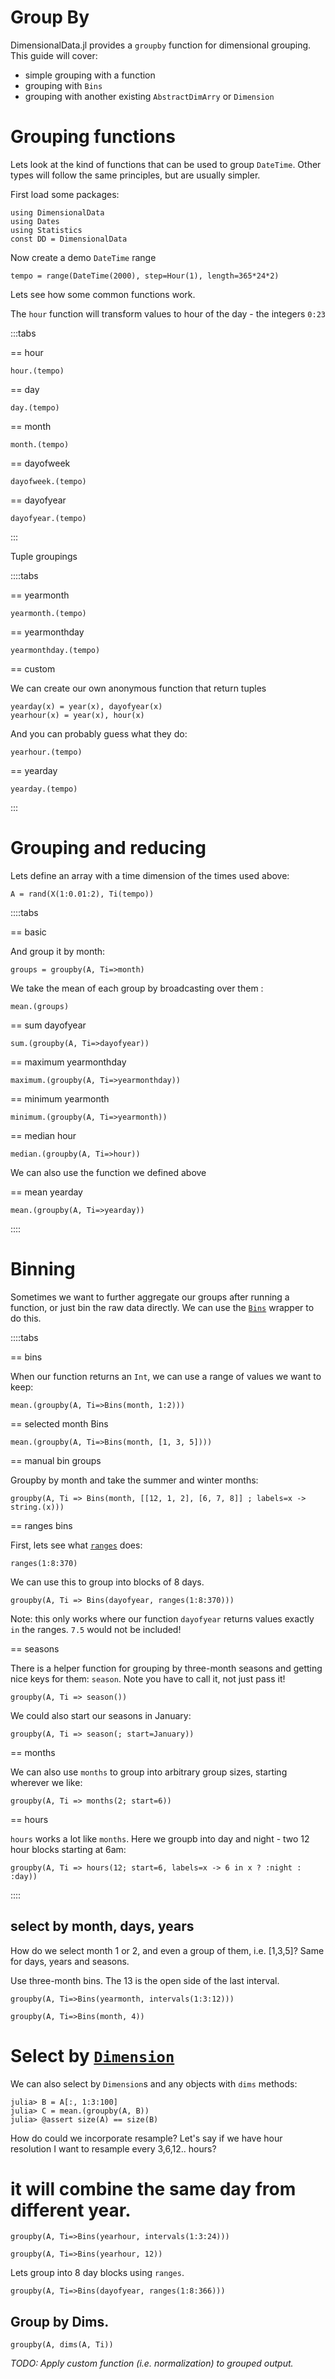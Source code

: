 # Group By

DimensionalData.jl provides a `groupby` function for dimensional
grouping. This guide will cover:

- simple grouping with a function
- grouping with `Bins`
- grouping with another existing `AbstractDimArry` or `Dimension`


# Grouping functions

Lets look at the kind of functions that can be used to group `DateTime`.
Other types will follow the same principles, but are usually simpler.

First load some packages:

````@example groupby
using DimensionalData
using Dates
using Statistics
const DD = DimensionalData
````

Now create a demo `DateTime` range

````@ansi groupby
tempo = range(DateTime(2000), step=Hour(1), length=365*24*2)
````

Lets see how some common functions work.

The `hour` function will transform values to hour of the day - the integers `0:23`

:::tabs

== hour

````@ansi groupby
hour.(tempo)
````

== day

````@ansi groupby
day.(tempo)
````

== month

````@ansi groupby
month.(tempo)
````

== dayofweek

````@ansi groupby
dayofweek.(tempo)
````

== dayofyear

````@ansi groupby
dayofyear.(tempo)
````

:::


Tuple groupings

::::tabs

== yearmonth

````@ansi groupby
yearmonth.(tempo)
````

== yearmonthday

````@ansi groupby
yearmonthday.(tempo)
````

== custom

We can create our own anonymous function that return tuples

````@example groupby
yearday(x) = year(x), dayofyear(x)
yearhour(x) = year(x), hour(x)
````

And you can probably guess what they do:

````@ansi groupby
yearhour.(tempo)
````

== yearday

````@ansi groupby
yearday.(tempo)
````

:::


# Grouping and reducing

Lets define an array with a time dimension of the times used above:

````@ansi groupby
A = rand(X(1:0.01:2), Ti(tempo))
````

::::tabs

== basic

And group it by month:

````@ansi groupby
groups = groupby(A, Ti=>month)
````

We take the mean of each group by broadcasting over them :

````@ansi groupby
mean.(groups)
````

== sum dayofyear

````@ansi groupby
sum.(groupby(A, Ti=>dayofyear))
````

== maximum yearmonthday

````@ansi groupby
maximum.(groupby(A, Ti=>yearmonthday))
````
== minimum yearmonth

````@ansi groupby
minimum.(groupby(A, Ti=>yearmonth))
````

== median hour

````@ansi groupby
median.(groupby(A, Ti=>hour))
````

We can also use the function we defined above

== mean yearday

````@ansi groupby
mean.(groupby(A, Ti=>yearday))
````

::::

# Binning

Sometimes we want to further aggregate our groups after running a function,
or just bin the raw data directly. We can use the [`Bins`](@ref) wrapper to
do this.

::::tabs

== bins

When our function returns an `Int`, we can use a range of values we want to keep:

````@ansi groupby
mean.(groupby(A, Ti=>Bins(month, 1:2)))
````

== selected month Bins

````@ansi groupby
mean.(groupby(A, Ti=>Bins(month, [1, 3, 5])))
````

== manual bin groups

Groupby by month and take the summer and winter months:

````@ansi groupby
groupby(A, Ti => Bins(month, [[12, 1, 2], [6, 7, 8]] ; labels=x -> string.(x)))
````

== ranges bins

First, lets see what [`ranges`](@ref) does:

````@ansi groupby
ranges(1:8:370)
````

We can use this to group into blocks of 8 days.

````@ansi groupby
groupby(A, Ti => Bins(dayofyear, ranges(1:8:370)))
````

Note: this only works where our function `dayofyear` returns
values exactly `in` the ranges. `7.5` would not be included!

== seasons

There is a helper function for grouping by three-month seasons and getting
nice keys for them: `season`. Note you have to call it, not just pass it!

````@ansi groupby
groupby(A, Ti => season())
````

We could also start our seasons in January:

````@ansi groupby
groupby(A, Ti => season(; start=January))
````

== months

We can also use `months` to group into arbitrary
group sizes, starting wherever we like:

````@ansi groupby
groupby(A, Ti => months(2; start=6))
````

== hours

`hours` works a lot like `months`. Here we groupb into day
and night - two 12 hour blocks starting at 6am:

````@ansi groupby
groupby(A, Ti => hours(12; start=6, labels=x -> 6 in x ? :night : :day))
````

::::


## select by month, days, years

How do we select month 1 or 2, and even a group of them, i.e. [1,3,5]? Same for days, years and seasons.

Use three-month bins. The 13 is the open side of the last interval.

````@ansi groupby
groupby(A, Ti=>Bins(yearmonth, intervals(1:3:12)))
````

````@ansi groupby
groupby(A, Ti=>Bins(month, 4))
````

# Select by [`Dimension`](@ref)

We can also select by `Dimension`s and any objects with `dims` methods:

````@ansi groupby
julia> B = A[:, 1:3:100]
julia> C = mean.(groupby(A, B))
julia> @assert size(A) == size(B)
````

How do could we incorporate resample? Let's say if we have hour resolution I want to resample every 3,6,12.. hours?

# it will combine the same day from different year.

````@ansi groupby
groupby(A, Ti=>Bins(yearhour, intervals(1:3:24)))
````

````@ansi groupby
groupby(A, Ti=>Bins(yearhour, 12))
````

Lets group into 8 day blocks using `ranges`.

````@ansi groupby
groupby(A, Ti=>Bins(dayofyear, ranges(1:8:366)))
````

## Group by Dims.

````@ansi groupby
groupby(A, dims(A, Ti))
````



_TODO: Apply custom function (i.e. normalization) to grouped output._
